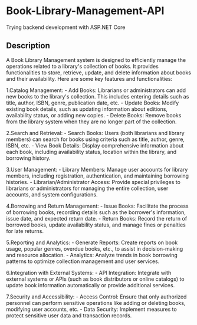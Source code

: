# Book-Library-Management-API
Trying backend development with ASP.NET Core

## Description
A Book Library Management system is designed to efficiently manage the operations related to a library's collection of books. It provides functionalities to store, retrieve, update, and delete information about books and their availability. Here are some key features and functionalities:

1.Catalog Management:
    - Add Books: Librarians or administrators can add new books to the library's collection. This includes entering details such as title, author, ISBN, genre, publication date, etc.
    - Update Books: Modify existing book details, such as updating information about editions, availability status, or adding new copies.
    - Delete Books: Remove books from the library system when they are no longer part of the collection.

2.Search and Retrieval:
    - Search Books: Users (both librarians and library members) can search for books using criteria such as title, author, genre, ISBN, etc.
    - View Book Details: Display comprehensive information about each book, including availability status, location within the library, and borrowing history.

3.User Management:
    - Library Members: Manage user accounts for library members, including registration, authentication, and maintaining borrowing histories.
    - Librarian/Administrator Access: Provide special privileges to librarians or administrators for managing the entire collection, user accounts, and system configurations.

4.Borrowing and Return Management:
    - Issue Books: Facilitate the process of borrowing books, recording details such as the borrower's information, issue date, and expected return date.
    - Return Books: Record the return of borrowed books, update availability status, and manage fines or penalties for late returns.

5.Reporting and Analytics:
    - Generate Reports: Create reports on book usage, popular genres, overdue books, etc., to assist in decision-making and resource allocation.
    - Analytics: Analyze trends in book borrowing patterns to optimize collection management and user services.

6.Integration with External Systems:
    - API Integration: Integrate with external systems or APIs (such as book distributors or online catalogs) to update book information automatically or provide additional services.

7.Security and Accessibility:
    - Access Control: Ensure that only authorized personnel can perform sensitive operations like adding or deleting books, modifying user accounts, etc.
    - Data Security: Implement measures to protect sensitive user data and transaction records.
